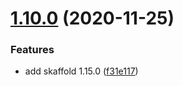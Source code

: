 # [1.10.0](https://github.com/toyboxco/toyboxpkgs/compare/v1.9.0...v1.10.0) (2020-11-25)


### Features

* add skaffold 1.15.0 ([f31e117](https://github.com/toyboxco/toyboxpkgs/commit/f31e117d8e019b2f158327248f03eca0956a60c2))

